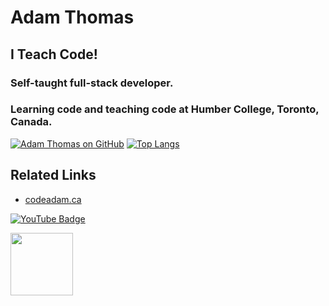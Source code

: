 # Adam Thomas

## I Teach Code!

### Self-taught full-stack developer. 

### Learning code and teaching code at Humber College, Toronto, Canada.

[![Adam Thomas on GitHub](https://github-readme-stats.vercel.app/api?username=codeadamca&show_icons=true)](https://github.com/codeadamca)
[![Top Langs](https://github-readme-stats.vercel.app/api/top-langs/?username=codeadamca&layout=compact)](https://github.com/codeadamca/github-readme-stats)

## Related Links

* [codeadam.ca](https://codeadam.ca)

[![YouTube Badge](https://img.shields.io/badge/-@Adam%20Thomas-EB0633?style=flat-square&labelColor=EB0633&logo=youtube&logoColor=white&link=https://www.youtube.com/channel/UCvn-c8MnpjythwWKDi5qMvA)](https://www.youtube.com/channel/UCvn-c8MnpjythwWKDi5qMvA)



<a href="https://codeadam.ca">
<img src="https://codeadam.ca/images/code-block.png" width="100">
</a>
